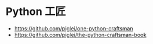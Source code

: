 # Python 工匠

- https://github.com/piglei/one-python-craftsman
- https://github.com/piglei/the-python-craftsman-book

